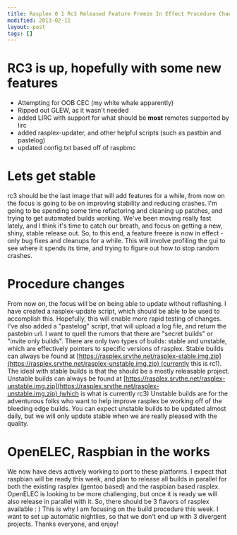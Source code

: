 ```yaml
---
title: Rasplex 0 1 Rc3 Released Feature Freeze In Effect Procedure Changes
modified: 2013-02-11
layout: post
tags: []
---
```



RC3 is up, hopefully with some new features
===========================================

-   Attempting for OOB CEC (my white whale apparently)
-   Ripped out GLEW, as it wasn't needed
-   added LIRC with support for what should be **most** remotes supported by lirc
-   added rasplex-updater, and other helpful scripts (such as pastbin and pastelog)
-   updated config.txt based off of raspbmc

Lets get stable
===============

rc3 should be the last image that will add features for a while, from now on the focus is going to be on improving stability and reducing crashes. I'm going to be spending some time refactoring and cleaning up patches, and trying to get automated builds working. We've been moving really fast lately, and I think it's time to catch our breath, and focus on getting a new, shiny, stable release out. So, to this end, a feature freeze is now in effect - only bug fixes and cleanups for a while. This will involve profiling the gui to see where it spends its time, and trying to figure out how to stop random crashes.

Procedure changes
=================

From now on, the focus will be on being able to update without reflashing. I have created a rasplex-update script, which should be able to be used to accomplish this. Hopefully, this will enable more rapid testing of changes. I've also added a "pastelog" script, that will upload a log file, and return the pastebin url. I want to quell the rumors that there are "secret builds" or "invite only builds". There are only two types of builds: stable and unstable, which are effectively pointers to specific versions of rasplex. Stable builds can always be found at [https://rasplex.srvthe.net/rasplex-stable.img.zip](https://rasplex.srvthe.net/rasplex-unstable.img.zip) (currently this is rc1). The ideal with stable builds is that the should be a mostly releasable project. Unstable builds can always be found at [https://rasplex.srvthe.net/rasplex-unstable.img.zip](https://rasplex.srvthe.net/rasplex-unstable.img.zip) (which is what is currently rc3) Unstable builds are for the adventurous folks who want to help improve rasplex be working off of the bleeding edge builds. You can expect unstable builds to be updated almost daily, but we will only update stable when we are really pleased with the quality.  

OpenELEC, Raspbian in the works
===============================

We now have devs actively working to port to these platforms. I expect that raspbian will be ready this week, and plan to release all builds in parallel for both the existing rasplex (gentoo based) and the raspbian based rasplex. OpenELEC is looking to be more challenging, but once it is ready we will also release in parallel with it. So, there should be 3 flavors of rasplex available : ) This is why I am focusing on the build procedure this week. I want to set up automatic nightlies, so that we don't end up with 3 divergent projects. Thanks everyone, and enjoy!
